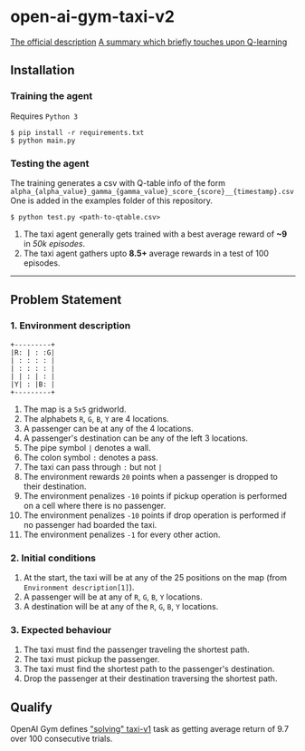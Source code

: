 # open-ai-gym-taxi-v2

[The official description](https://gym.openai.com/envs/Taxi-v2/)
[A summary which briefly touches upon Q-learning](https://medium.com/@amresh.venugopal/attempting-open-ais-taxi-v2-using-the-sarsa-max-algorithm-70a4de8c8c9c)


## Installation

### Training the agent

Requires `Python 3`
```
$ pip install -r requirements.txt
$ python main.py
```

### Testing the agent
The training generates a csv with Q-table info of the form `alpha_{alpha_value}_gamma_{gamma_value}_score_{score}__{timestamp}.csv` 
One is added in the examples folder of this repository.
```
$ python test.py <path-to-qtable.csv>
```

1. The taxi agent generally gets trained with a best average reward of **~9** in *50k episodes*.
2. The taxi agent gathers upto **8.5+** average rewards in a test of 100 episodes.

---

## Problem Statement
### 1. Environment description
```
+---------+
|R: | : :G|
| : : : : |
| : : : : |
| | : | : |
|Y| : |B: |
+---------+
```
1. The map is a `5x5` gridworld.
2. The alphabets `R`, `G`, `B`, `Y` are 4 locations.
3. A passenger can be at any of the 4 locations.
4. A passenger's destination can be any of the left 3 locations.
5. The pipe symbol `|` denotes a wall.
6. The colon symbol `:` denotes a pass.
7. The taxi can pass through `:` but not `|`
8. The environment rewards `20` points when a passenger is dropped to their destination.
9. The environment penalizes `-10` points if pickup operation is performed on a cell where there is no passenger.
10. The environment penalizes `-10` points if drop operation is performed if no passenger had boarded the taxi.
11. The environment penalizes `-1` for every other action.

### 2. Initial conditions
1. At the start, the taxi will be at any of the 25 positions on the map (from `Environment description[1]`).
2. A passenger will be at any of `R`, `G`, `B`, `Y` locations.
3. A destination will be at any of the `R`, `G`, `B`, `Y` locations.

### 3. Expected behaviour
1. The taxi must find the passenger traveling the shortest path.
2. The taxi must pickup the passenger.
3. The taxi must find the shortest path to the passenger's destination.
4. Drop the passenger at their destination traversing the shortest path.

## Qualify
OpenAI Gym defines ["solving" taxi-v1](https://gym.openai.com/envs/Taxi-v1/) task as getting average return of 9.7 over 100 consecutive trials.

